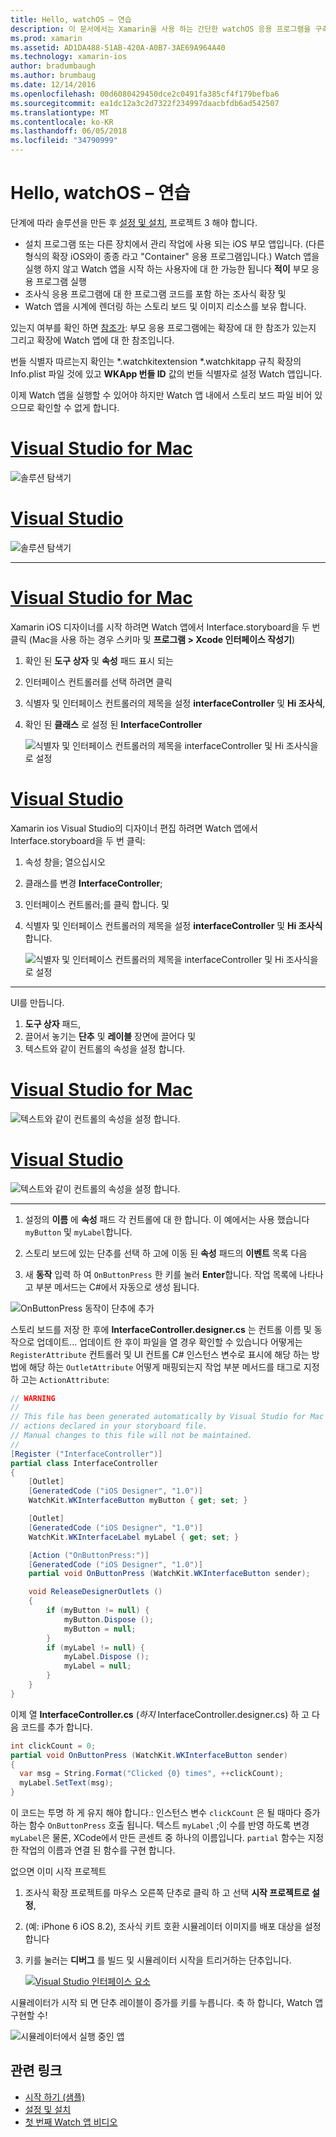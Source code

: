 ```yaml
---
title: Hello, watchOS – 연습
description: 이 문서에서는 Xamarin을 사용 하는 간단한 watchOS 응용 프로그램을 구축 안내 합니다. Mac 용 Visual Studio와 Visual Studio 모두에서 작동 스토리 보드와 작업 하 고, 코드의 이벤트에 응답 하는 방법을 설명 합니다.
ms.prod: xamarin
ms.assetid: AD1DA488-51AB-420A-A0B7-3AE69A964A40
ms.technology: xamarin-ios
author: bradumbaugh
ms.author: brumbaug
ms.date: 12/14/2016
ms.openlocfilehash: 00d6080429450dce2c0491fa385cf4f179befba6
ms.sourcegitcommit: ea1dc12a3c2d7322f234997daacbfdb6ad542507
ms.translationtype: MT
ms.contentlocale: ko-KR
ms.lasthandoff: 06/05/2018
ms.locfileid: "34790999"
---
```

# <a name="hello-watchos--walkthrough"></a>Hello, watchOS – 연습

단계에 따라 솔루션을 만든 후 [설정 및 설치](~/ios/watchos/get-started/installation.md), 프로젝트 3 해야 합니다.

- 설치 프로그램 또는 다른 장치에서 관리 작업에 사용 되는 iOS 부모 앱입니다. (다른 형식의 확장 iOS와이 종종 라고 "Container" 응용 프로그램입니다.) Watch 앱을 실행 하지 않고 Watch 앱을 시작 하는 사용자에 대 한 가능한 됩니다 **적이** 부모 응용 프로그램 실행
- 조사식 응용 프로그램에 대 한 프로그램 코드를 포함 하는 조사식 확장 및
- Watch 앱을 시계에 렌더링 하는 스토리 보드 및 이미지 리소스를 보유 합니다.

있는지 여부를 확인 하면 [참조가](~/ios/watchos/get-started/project-references.md): 부모 응용 프로그램에는 확장에 대 한 참조가 있는지 그리고 확장에 Watch 앱에 대 한 참조입니다.

번들 식별자 따르는지 확인는 \*.watchkitextension \*.watchkitapp 규칙 확장의 Info.plist 파일 것에 있고 **WKApp 번들 ID** 값의 번들 식별자로 설정 Watch 앱입니다.

이제 Watch 앱을 실행할 수 있어야 하지만 Watch 앱 내에서 스토리 보드 파일 비어 있으므로 확인할 수 없게 합니다.

# <a name="visual-studio-for-mactabvsmac"></a>[Visual Studio for Mac](#tab/vsmac)

![](hello-watch-images/projectstructure.png "솔루션 탐색기")

# <a name="visual-studiotabvswin"></a>[Visual Studio](#tab/vswin)

![](hello-watch-images/vs-projectstructure.png "솔루션 탐색기")

-----

# <a name="visual-studio-for-mactabvsmac"></a>[Visual Studio for Mac](#tab/vsmac)
    
Xamarin iOS 디자이너를 시작 하려면 Watch 앱에서 Interface.storyboard을 두 번 클릭 (Mac을 사용 하는 경우 스키마 및 **프로그램 > Xcode 인터페이스 작성기**)


1.  확인 된 **도구 상자** 및 **속성** 패드 표시 되는
1.  인터페이스 컨트롤러를 선택 하려면 클릭
1.  식별자 및 인터페이스 컨트롤러의 제목을 설정 **interfaceController** 및 **Hi 조사식**,
1.  확인 된 **클래스** 로 설정 된 **InterfaceController**

    ![](hello-watch-images/interfacecontrollerattributes.png "식별자 및 인터페이스 컨트롤러의 제목을 interfaceController 및 Hi 조사식을로 설정")

# <a name="visual-studiotabvswin"></a>[Visual Studio](#tab/vswin)

Xamarin ios Visual Studio의 디자이너 편집 하려면 Watch 앱에서 Interface.storyboard을 두 번 클릭:

1.  속성 창을; 열으십시오
1.  클래스를 변경 **InterfaceController**;
1.  인터페이스 컨트롤러;를 클릭 합니다. 및
1.  식별자 및 인터페이스 컨트롤러의 제목을 설정 **interfaceController** 및 **Hi 조사식**합니다.

    ![](hello-watch-images/vs-interfacecontrollerattributes.png "식별자 및 인터페이스 컨트롤러의 제목을 interfaceController 및 Hi 조사식을로 설정")

-----


UI를 만듭니다.

1. **도구 상자** 패드,
1. 끌어서 놓기는 **단추** 및 **레이블** 장면에 끌어다 및
1. 텍스트와 같이 컨트롤의 속성을 설정 합니다.

# <a name="visual-studio-for-mactabvsmac"></a>[Visual Studio for Mac](#tab/vsmac)

![](hello-watch-images/draganddrop.png "텍스트와 같이 컨트롤의 속성을 설정 합니다.")

# <a name="visual-studiotabvswin"></a>[Visual Studio](#tab/vswin)

![](hello-watch-images/vs-draganddrop.png "텍스트와 같이 컨트롤의 속성을 설정 합니다.")

-----

1. 설정의 **이름** 에 **속성** 패드 각 컨트롤에 대 한 합니다. 이 예에서는 사용 했습니다 `myButton` 및 `myLabel`합니다.

1. 스토리 보드에 있는 단추를 선택 하 고에 이동 된 **속성** 패드의 **이벤트** 목록 다음

1. 새 **동작** 입력 하 여 `OnButtonPress` 한 키를 눌러 **Enter**합니다.
  작업 목록에 나타나고 부분 메서드는 C#에서 자동으로 생성 됩니다.

![](hello-watch-images/buttonaction.png "OnButtonPress 동작이 단추에 추가")

스토리 보드를 저장 한 후에 **InterfaceController.designer.cs** 는 컨트롤 이름 및 동작으로 업데이트... 업데이트 한 후이 파일을 열 경우 확인할 수 있습니다 어떻게는 `RegisterAttribute` 컨트롤러 및 UI 컨트롤 C# 인스턴스 변수로 표시에 해당 하는 방법에 해당 하는 `OutletAttribute` 어떻게 매핑되는지 작업 부분 메서드를 태그로 지정 하 고는 `ActionAttribute`:

```csharp
// WARNING
//
// This file has been generated automatically by Visual Studio for Mac from the outlets and
// actions declared in your storyboard file.
// Manual changes to this file will not be maintained.
//
[Register ("InterfaceController")]
partial class InterfaceController
{
    [Outlet]
    [GeneratedCode ("iOS Designer", "1.0")]
    WatchKit.WKInterfaceButton myButton { get; set; }

    [Outlet]
    [GeneratedCode ("iOS Designer", "1.0")]
    WatchKit.WKInterfaceLabel myLabel { get; set; }

    [Action ("OnButtonPress:")]
    [GeneratedCode ("iOS Designer", "1.0")]
    partial void OnButtonPress (WatchKit.WKInterfaceButton sender);

    void ReleaseDesignerOutlets ()
    {
        if (myButton != null) {
            myButton.Dispose ();
            myButton = null;
        }
        if (myLabel != null) {
            myLabel.Dispose ();
            myLabel = null;
        }
    }
}
```

이제 열 **InterfaceController.cs** (*하지* InterfaceController.designer.cs) 하 고 다음 코드를 추가 합니다.

```csharp
int clickCount = 0;
partial void OnButtonPress (WatchKit.WKInterfaceButton sender)
{
  var msg = String.Format("Clicked {0} times", ++clickCount);
  myLabel.SetText(msg);
}
```

이 코드는 투명 하 게 유지 해야 합니다.: 인스턴스 변수 `clickCount` 은 될 때마다 증가 하는 함수 `OnButtonPress` 호출 됩니다. 텍스트 `myLabel` ;이 수를 반영 하도록 변경 `myLabel`은 물론, XCode에서 만든 콘센트 중 하나의 이름입니다. `partial` 함수는 지정한 작업의 이름과 연결 된 함수를 구현 합니다.

없으면 이미 시작 프로젝트

1. 조사식 확장 프로젝트를 마우스 오른쪽 단추로 클릭 하 고 선택 **시작 프로젝트로 설정**,

1. (예: iPhone 6 iOS 8.2), 조사식 키트 호환 시뮬레이터 이미지를 배포 대상을 설정합니다

1. 키를 눌러는 **디버그** 를 빌드 및 시뮬레이터 시작을 트리거하는 단추입니다.

    [![](hello-watch-images/readytodebug-sml.png "Visual Studio 인터페이스 요소")](hello-watch-images/readytodebug.png#lightbox)

시뮬레이터가 시작 되 면 단추 레이블이 증가를 키를 누릅니다.
축 하 합니다, Watch 앱 구현할 수!

![](hello-watch-images/running.png "시뮬레이터에서 실행 중인 앱")


## <a name="related-links"></a>관련 링크

- [시작 하기 (샘플)](https://developer.xamarin.com/samples/monotouch/WatchKit/GettingStarted/)
- [설정 및 설치](~/ios/watchos/get-started/installation.md)
- [첫 번째 Watch 앱 비디오](http://blog.xamarin.com/your-first-watch-kit-app/)
